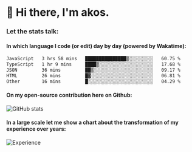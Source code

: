 # 👋 Hi there, I'm akos. 


### Let the stats talk:


#### In which language I code (or edit) day by day (powered by Wakatime): 

<!--START_SECTION:waka-->

```txt
JavaScript   3 hrs 58 mins   ███████████████▒░░░░░░░░░   60.75 %
TypeScript   1 hr 9 mins     ████▒░░░░░░░░░░░░░░░░░░░░   17.68 %
JSON         36 mins         ██▒░░░░░░░░░░░░░░░░░░░░░░   09.17 %
HTML         26 mins         █▓░░░░░░░░░░░░░░░░░░░░░░░   06.81 %
Other        16 mins         █░░░░░░░░░░░░░░░░░░░░░░░░   04.29 %
```

<!--END_SECTION:waka-->

#### On my open-source contribution here on Github:
 
![GitHub stats](https://github-readme-stats.vercel.app/api?username=akosbalasko)

#### In a large scale let me show a chart about the transformation of my experience over years:   

![Experience](https://cr-skills-chart-widget.azurewebsites.net/api/api?username=akosbalasko)
